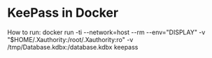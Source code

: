 KeePass in Docker
===

How to run:
docker run -ti --network=host --rm --env="DISPLAY" -v "$HOME/.Xauthority:/root/.Xauthority:ro" -v /tmp/Database.kdbx:/database.kdbx keepass